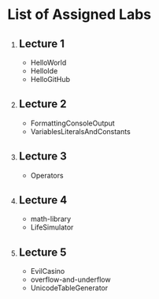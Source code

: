 <html>
<head>
</head>
<body>
  <h1> List of Assigned Labs </h1>
  <ol>
    <li>
      <h2>Lecture 1</h2>
      <ul>
        <li> HelloWorld</li>
        <li> HelloIde</li>
        <li> HelloGitHub</li>
      </ul>
    </li>
    <li>
      <h2>Lecture 2 </h2>
      <ul>
        <li>FormattingConsoleOutput</li>
        <li>VariablesLiteralsAndConstants</li>
      </ul>
     </li>
     <li>
      <h2>Lecture 3 </h2>
      <ul>
        <li>Operators</li>
      </ul>
      </li>
      <li>
        <h2>Lecture 4 </h2>
        <ul>
          <li>math-library</li>
          <li>LifeSimulator</li>
        </ul>
      </li>
      <li> 
        <h2>Lecture 5 </h2>
        <ul>
          <li>EvilCasino</li>
          <li>overflow-and-underflow</li>
          <li>UnicodeTableGenerator</li>
        </ul>
  </ol>
</body>
</html>
